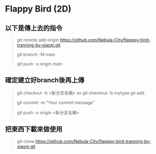 # Flappy Bird (2D)
## 以下是傳上去的指令
> git remote add origin https://github.com/Nebula-City/flapppy-bird-tranning-by-xiaom.git
> 
>git branch -M main
> 
>git push -u origin main
>
## 確定建立好branch後再上傳
>git checkout -b <新分支名稱>
ex git checkout -b mytype
>git add .
>
>git commit -m "Your commit message"
>
>git push -u origin <新分支名稱>
## 把東西下載來做使用
> git clone https://github.com/Nebula-City/flapppy-bird-tranning-by-xiaom.git
